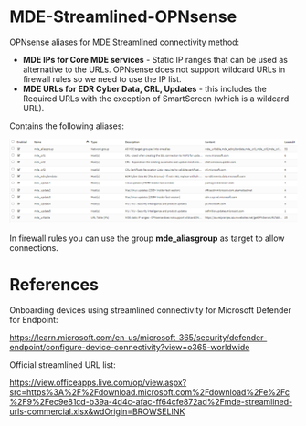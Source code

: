 # MDE-Streamlined-OPNsense

OPNsense aliases for MDE Streamlined connectivity method:
* **MDE IPs for Core MDE services** - Static IP ranges that can be used as alternative to the URLs. OPNsense does not support wildcard URLs in firewall rules so we need to use the IP list.
* **MDE URLs for EDR Cyber Data, CRL, Updates** - this includes the Required URLs with the exception of SmartScreen (which is a wildcard URL).

Contains the following aliases:

![screenshot](alias_screenshot.png "Screenshot of aliases in OPNsense management")

In firewall rules you can use the group **mde_aliasgroup** as target to allow connections.

# References

Onboarding devices using streamlined connectivity for Microsoft Defender for Endpoint:

https://learn.microsoft.com/en-us/microsoft-365/security/defender-endpoint/configure-device-connectivity?view=o365-worldwide

Official streamlined URL list:

https://view.officeapps.live.com/op/view.aspx?src=https%3A%2F%2Fdownload.microsoft.com%2Fdownload%2Fe%2Fc%2F9%2Fec9e81cd-b39a-4d4c-afac-ff64cfe872ad%2Fmde-streamlined-urls-commercial.xlsx&wdOrigin=BROWSELINK
